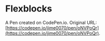 # Flexblocks

A Pen created on CodePen.io. Original URL: [https://codepen.io/jime0070/pen/oNVPoQr](https://codepen.io/jime0070/pen/oNVPoQr).

